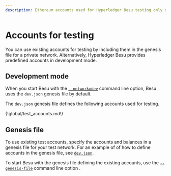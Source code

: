```yaml
---
description: Ethereum accounts used for Hyperledger Besu testing only on private networks
---
```


# Accounts for testing

You can use existing accounts for testing by including them in the genesis file for a private
network. Alternatively, Hyperledger Besu provides predefined accounts in development mode.

## Development mode

When you start Besu with the [`--network=dev`](CLI/CLI-Syntax.md#network) command line option, Besu
uses the `dev.json` genesis file by default.

The `dev.json` genesis file defines the following accounts used for testing.

{!global/test_accounts.md!}

## Genesis file

To use existing test accounts, specify the accounts and balances in a genesis file for your test
network. For an example of of how to define accounts in the genesis file, see
[`dev.json`](https://github.com/hyperledger/besu/blob/master/config/src/main/resources/dev.json).

To start Besu with the genesis file defining the existing accounts, use the
[`--genesis-file`](CLI/CLI-Syntax.md#genesis-file) command line option .
